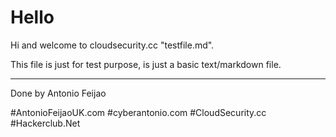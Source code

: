 # Hello

Hi and welcome to cloudsecurity.cc "testfile.md".

This file is just for test purpose, is just a basic text/markdown file.


---

Done by Antonio Feijao

#AntonioFeijaoUK.com #cyberantonio.com #CloudSecurity.cc #Hackerclub.Net

